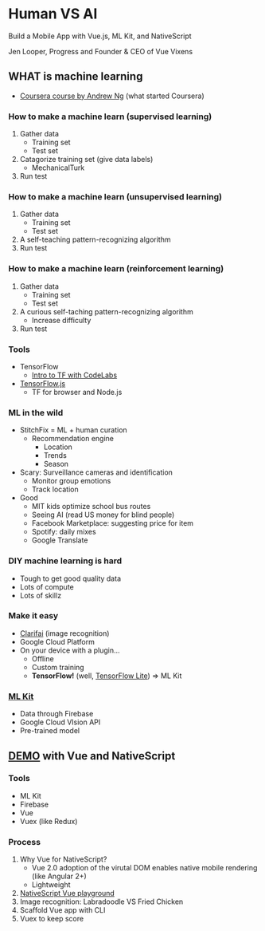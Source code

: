 # Human VS AI

Build a Mobile App with Vue.js, ML Kit, and NativeScript

Jen Looper, Progress and Founder & CEO of Vue Vixens


## WHAT is machine learning

- [Coursera course by Andrew Ng](https://www.coursera.org/learn/machine-learning?utm_source=gg&utm_medium=sem&campaignid=685340575&adgroupid=32639001341&device=c&keyword=coursera%20machine%20learning&matchtype=p&network=g&devicemodel=&adpostion=1t1&creativeid=243289762778&hide_mobile_promo&gclid=Cj0KCQjw08XeBRC0ARIsAP_gaQAjpApM-j7gdIF2ucUsLbKXEs5TvINnsE6FAcPTNab--ERLPidHIgYaArPoEALw_wcB) (what started Coursera)


### How to make a machine learn (supervised learning)

1. Gather data
    - Training set
    - Test set
1. Catagorize training set (give data labels)
    - MechanicalTurk
1. Run test

### How to make a machine learn (**un**supervised learning)

1. Gather data
    - Training set
    - Test set
1. A self-teaching pattern-recognizing algorithm
1. Run test

### How to make a machine learn (reinforcement learning)

1. Gather data
    - Training set
    - Test set
1. A curious self-taching pattern-recognizing algorithm
    - Increase difficulty
1. Run test

### Tools

- TensorFlow
    - [Intro to TF with CodeLabs](https://codelabs.developers.google.com/codelabs/tensorflow-for-poets/#0)
- [TensorFlow.js](https://js.tensorflow.org/)
    - TF for browser and Node.js

### ML in the wild

- StitchFix = ML + human curation
    - Recommendation engine
        - Location
        - Trends
        - Season
- Scary: Surveillance cameras and identification
    - Monitor group emotions
    - Track location
- Good
    - MIT kids optimize school bus routes
    - Seeing AI (read US money for blind people)
    - Facebook Marketplace: suggesting price for item
    - Spotify: daily mixes
    - Google Translate

### DIY machine learning is hard

- Tough to get good quality data
- Lots of compute
- Lots of skillz

### Make it easy

- [Clarifai](www.clarifai.com/‎) (image recognition)
- Google Cloud Platform
- On your device with a plugin...
    - Offline
    - Custom training
    - **TensorFlow!** (well, [TensorFlow Lite](https://www.tensorflow.org/lite/)) => ML Kit

### [ML Kit](https://developers.google.com/ml-kit/)

- Data through Firebase
- Google Cloud VIsion API
- Pre-trained model


## [DEMO](https://github.com/jlooper/picme) with Vue and NativeScript   

### Tools

- ML Kit
- Firebase
- Vue
- Vuex (like Redux)

### Process

1. Why Vue for NativeScript?
    - Vue 2.0 adoption of the virutal DOM enables native mobile rendering (like Angular 2+)
    - Lightweight
1. [NativeScript Vue playground](https://nativescript-vue.org/en/docs/getting-started/playground-tutorial/)
1. Image recognition: Labradoodle VS Fried Chicken
1. Scaffold Vue app with CLI
1. Vuex to keep score